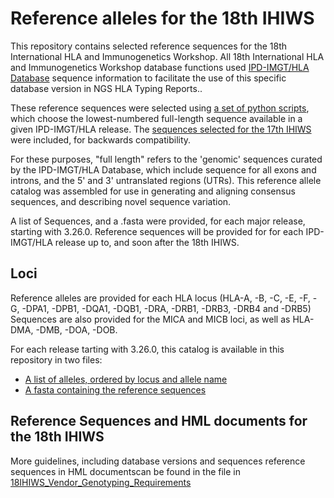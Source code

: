 # Reference alleles for the 18th IHIWS
This repository contains selected reference sequences for the 18th International HLA and Immunogenetics Workshop. All 18th International HLA and Immunogenetics Workshop database functions used [IPD-IMGT/HLA Database](https://www.ebi.ac.uk/ipd/imgt/hla/) sequence information to facilitate the use of this specific database version in NGS HLA Typing Reports..

These reference sequences were selected using [a set of python scripts](https://github.com/IHIW/bioinformatics/tree/master/reference_alleles/generate_references), which choose the lowest-numbered full-length sequence available in a given IPD-IMGT/HLA release. The [sequences selected for the 17th IHIWS](https://github.com/IHIW/bioinformatics/tree/master/reference_alleles/3.25.0_catalog) were included, for backwards compatibility.

For these purposes, "full length" refers to the 'genomic' sequences curated by the IPD-IMGT/HLA Database, which include sequence for all exons and introns, and the 5' and 3' untranslated regions (UTRs). This reference allele catalog was assembled for use in generating and aligning consensus sequences, and describing novel sequence variation. 

A list of Sequences, and a .fasta were provided, for each major release, starting with 3.26.0.  Reference sequences will be provided for for each IPD-IMGT/HLA release up to, and soon after the 18th IHIWS.

## Loci
Reference alleles are provided for each HLA locus (HLA-A, -B, -C, -E, -F, -G, -DPA1, -DPB1, -DQA1, -DQB1, -DRA, -DRB1, -DRB3, -DRB4 and -DRB5) Sequences are also provided for the MICA and MICB loci, as well as HLA-DMA, -DMB, -DOA, -DOB.

For each release tarting with 3.26.0, this catalog is available in this repository in two files: 
- [A list of alleles, ordered by locus and allele name](https://github.com/IHIW/bioinformatics/blob/master/reference_alleles/3.42.0_catalog/3.42.0_Reference_Alleles.txt)
- [A fasta containing the reference sequences](https://github.com/IHIW/bioinformatics/blob/master/reference_alleles/3.42.0_catalog/3.42.0_Reference_Alleles.txt)

## Reference Sequences and HML documents for the 18th IHIWS
More guidelines, including database versions and sequences reference sequences in HML documentscan be found in the file in [18IHIWS_Vendor_Genotyping_Requirements](https://github.com/IHIW/bioinformatics/blob/master/reference_alleles/18IHIWS_Vendor_Genotyping_Requirements.md)

